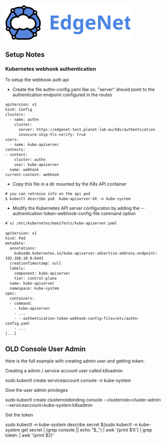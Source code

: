 <img src="https://raw.githubusercontent.com/EdgeNet-project/edgenet/master/assets/logos/edgenet_logos_2020_05_03/edgenet_logo_2020_05_03_w_text.svg" width="400">

## Setup Notes

### Kubernetes webhook authentication
To setup the webhook auth api

- Create the file authn-config.yaml like so. 
"server" should point to the authentication endpoint configured in the routes
```
apiVersion: v1
kind: Config
clusters:
  - name: authn
    cluster:
      server: https://edgenet-test.planet-lab.eu/k8s/authentication
      insecure-skip-tls-verify: true
users:
  - name: kube-apiserver
contexts:
- context:
    cluster: authn
    user: kube-apiserver
  name: webhook
current-context: webhook
```

- Copy this file in a dir mounted by the K8s API container

```
# you can retreive info on the api pod
$ kubectl describe pod  kube-apiserver-XX -n kube-system

```

- Modify the Kubernetes API server configuraton by adding the
--authentication-token-webhook-config-file command option

```
# vi /etc/kubernetes/manifests/kube-apiserver.yaml

apiVersion: v1
kind: Pod
metadata:
  annotations:
    kubeadm.kubernetes.io/kube-apiserver.advertise-address.endpoint: 192.168.10.8:6443
  creationTimestamp: null
  labels:
    component: kube-apiserver
    tier: control-plane
  name: kube-apiserver
  namespace: kube-system
spec:
  containers:
  - command:
    - kube-apiserver
    - ...
    - --authentication-token-webhook-config-file=/etc/authn-config.yaml
    - ...
[...]
```


## OLD Console User Admin

Here is the full example with creating admin user and getting token:

Creating a admin / service account user called k8sadmin

sudo kubectl create serviceaccount console -n kube-system

Give the user admin privileges

sudo kubectl create clusterrolebinding console --clusterrole=cluster-admin --serviceaccount=kube-system:k8sadmin

Get the token

sudo kubectl -n kube-system describe secret $(sudo kubectl -n kube-system get secret | (grep console || echo "$_") | awk '{print $1}') | grep token: | awk '{print $2}'

